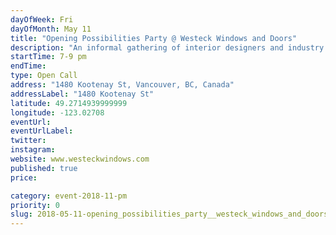 ```yaml
---
dayOfWeek: Fri
dayOfMonth: May 11
title: "Opening Possibilities Party @ Westeck Windows and Doors"
description: "An informal gathering of interior designers and industry leaders in windows and patio openings. Intended to connect faces to names, showcase innovation in #fenestration, and celebrate our new partnership with Western Window Systems.<br> "
startTime: 7-9 pm
endTime: 
type: Open Call
address: "1480 Kootenay St, Vancouver, BC, Canada"
addressLabel: "1480 Kootenay St"
latitude: 49.2714939999999
longitude: -123.02708
eventUrl: 
eventUrlLabel: 
twitter: 
instagram: 
website: www.westeckwindows.com
published: true
price: 

category: event-2018-11-pm
priority: 0
slug: 2018-05-11-opening_possibilities_party__westeck_windows_and_doors
---
```

